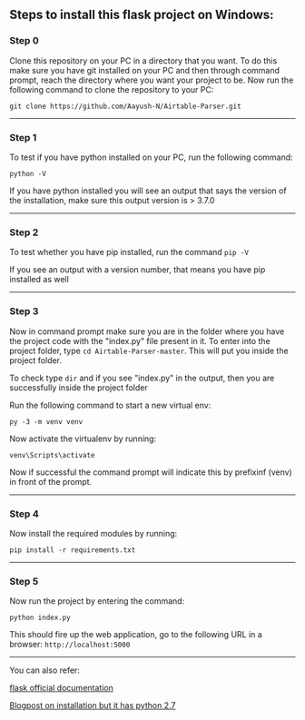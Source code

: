 ## Steps to install this flask project on Windows:

### Step 0

Clone this repository on your PC in a directory that you want. To do this make sure you have git installed on your PC and then through command prompt, reach the directory where you want your project to be. Now run the following command to clone the repository to your PC:

`git clone https://github.com/Aayush-N/Airtable-Parser.git`

---
### Step 1

To test if you have python installed on your PC, run the following command:

`python -V`

If you have python installed you will see an output that says the version of the installation, make sure this output version is > 3.7.0 

---
### Step 2

To test whether you have pip installed, run the command `pip -V`

If you see an output with a version number, that means you have pip installed as well

---
### Step 3

Now in command prompt make sure you are in the folder where you have the project code with the "index.py" file present in it. To enter into the project folder, type `cd Airtable-Parser-master`. This will put you inside the project folder. 

To check type `dir` and if you see "index.py" in the output, then you are successfully inside the project folder 

Run the following command to start a new virtual env:

`py -3 -m venv venv`



Now activate the virtualenv by running:

`venv\Scripts\activate`

Now if successful the command prompt will indicate this by prefixinf (venv) in front of the prompt.

---
### Step 4

Now install the required modules by running:

`pip install -r requirements.txt`

---
### Step 5

Now run the project by entering the command:

`python index.py`

This should fire up the web application, go to the following URL in a browser: `http://localhost:5000`

---
You can also refer:

[flask official documentation](https://flask.palletsprojects.com/en/1.1.x/installation/)

[Blogpost on installation but it has python 2.7](https://timmyreilly.azurewebsites.net/python-flask-windows-development-environment-setup/)
